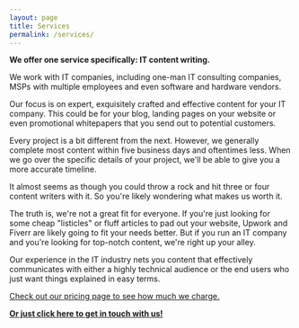 ```yaml
---
layout: page
title: Services
permalink: /services/
---
```


**We offer one service specifically:  IT content writing.**

We work with IT companies, including one-man IT consulting companies, MSPs with multiple employees and even software and hardware vendors.

Our focus is on expert, exquisitely crafted and effective content for your IT company.  This could be for your blog, landing pages on your website or even promotional whitepapers that you send out to potential customers.

Every project is a bit different from the next.  However, we generally complete most content within five business days and oftentimes less.  When we go over the specific details of your project, we'll be able to give you a more accurate timeline.

It almost seems as though you could throw a rock and hit three or four content writers with it.  So you're likely wondering what makes us worth it.

The truth is, we're not a great fit for everyone.  If you're just looking for some cheap "listicles" or fluff articles to pad out your website, Upwork and Fiverr are likely going to fit your needs better.  But if you run an IT company and you're looking for top-notch content, we're right up your alley.

Our experience in the IT industry nets you content that effectively communicates with either a highly technical audience or the end users who just want things explained in easy terms.

[Check out our pricing page to see how much we charge.](/pricing)

**<a href="mailto:help@techiesupport.co">Or just click here to get in touch with us!</a>**